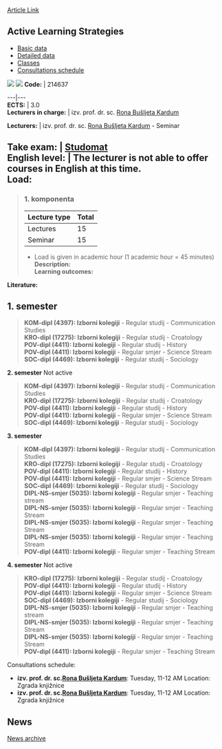 [Article Link](https://www.fhs.hr/en/course/als)

## Active Learning Strategies
  * [Basic data](https://www.fhs.hr/en/course/als#v1id-523743_10578_1_0 "Basic data")
  * [Detailed data](https://www.fhs.hr/en/course/als#v1id-523743_10578_1_1 "Detailed data")
  * [Classes](https://www.fhs.hr/en/course/als#v1id-523743_10578_1_2 "Classes")
  * [Consultations schedule](https://www.fhs.hr/en/course/als#v1id-523743_10578_1_3 "Consultations schedule")


[![](https://www.fhs.hr/img/flags/gif/hr.gif)](https://www.fhs.hr/predmet/szau_a) [![](https://www.fhs.hr/img/flags/gif/gb.gif)](https://www.fhs.hr/en/course/als)
**Code:** |  214637  
  
---|---  
**ECTS:** |  3.0   
**Lecturers in charge:** |  izv. prof. dr. sc. [Rona Bušljeta Kardum](https://www.fhs.hr/staff/rona.busljeta_kardum)   
  
**Lecturers:** |  izv. prof. dr. sc. [Rona Bušljeta Kardum](https://www.fhs.hr/djelatnik/rona.busljeta_kardum) - Seminar  
  
**Take exam:** |  [Studomat](http://www.isvu.hr/studomat)  
**English level:** |  The lecturer is not able to offer courses in English at this time.   
**Load:**  
---  
> ### 1. komponenta
> | Lecture type | Total  
> ---|---  
> Lectures | 15  
> Seminar | 15  
> * Load is given in academic hour (1 academic hour = 45 minutes)   
**Description:**  
> **Learning outcomes:**  

  
**Literature:**  

  
**1. semester**  
---  
> **KOM-dipl (4397): Izborni kolegiji** - Regular studij - Communication Studies  
>  **KRO-dipl (17275): Izborni kolegiji** - Regular studij - Croatology  
>  **POV-dipl (4411): Izborni kolegiji** - Regular studij - History  
>  **POV-dipl (4411): Izborni kolegiji** - Regular smjer - Science Stream  
>  **SOC-dipl (4469): Izborni kolegiji** - Regular studij - Sociology  
>   
  
**2. semester** Not active  
> **KOM-dipl (4397): Izborni kolegiji** - Regular studij - Communication Studies  
>  **KRO-dipl (17275): Izborni kolegiji** - Regular studij - Croatology  
>  **POV-dipl (4411): Izborni kolegiji** - Regular studij - History  
>  **POV-dipl (4411): Izborni kolegiji** - Regular smjer - Science Stream  
>  **SOC-dipl (4469): Izborni kolegiji** - Regular studij - Sociology  
>   
  
**3. semester**  
> **KOM-dipl (4397): Izborni kolegiji** - Regular studij - Communication Studies  
>  **KRO-dipl (17275): Izborni kolegiji** - Regular studij - Croatology  
>  **POV-dipl (4411): Izborni kolegiji** - Regular studij - History  
>  **POV-dipl (4411): Izborni kolegiji** - Regular smjer - Science Stream  
>  **SOC-dipl (4469): Izborni kolegiji** - Regular studij - Sociology  
>  **DIPL-NS-smjer (5035): Izborni kolegiji** - Regular smjer - Teaching stream  
>  **DIPL-NS-smjer (5035): Izborni kolegiji** - Regular smjer - Teaching Stream  
>  **DIPL-NS-smjer (5035): Izborni kolegiji** - Regular smjer - Teaching Stream  
>  **DIPL-NS-smjer (5035): Izborni kolegiji** - Regular smjer - Teaching Stream  
>  **POV-dipl (4411): Izborni kolegiji** - Regular smjer - Teaching Stream  
>   
  
**4. semester** Not active  
> **KRO-dipl (17275): Izborni kolegiji** - Regular studij - Croatology  
>  **POV-dipl (4411): Izborni kolegiji** - Regular studij - History  
>  **POV-dipl (4411): Izborni kolegiji** - Regular smjer - Science Stream  
>  **SOC-dipl (4469): Izborni kolegiji** - Regular studij - Sociology  
>  **DIPL-NS-smjer (5035): Izborni kolegiji** - Regular smjer - Teaching stream  
>  **DIPL-NS-smjer (5035): Izborni kolegiji** - Regular smjer - Teaching Stream  
>  **DIPL-NS-smjer (5035): Izborni kolegiji** - Regular smjer - Teaching Stream  
>  **POV-dipl (4411): Izborni kolegiji** - Regular smjer - Teaching Stream  
>   
Consultations schedule: 
  * **izv. prof. dr. sc.[Rona Bušljeta Kardum](https://www.fhs.hr/staff/rona.busljeta_kardum)**: 
Tuesday, 11-12 AM
Location: Zgrada knjižnice 
  * **izv. prof. dr. sc.[Rona Bušljeta Kardum](https://www.fhs.hr/djelatnik/rona.busljeta_kardum)**: 
Tuesday, 11-12 AM
Location: Zgrada knjižnice 


## News
[News archive](https://www.fhs.hr/en/course/als?@=21cjp#news_120810 "News archive")
